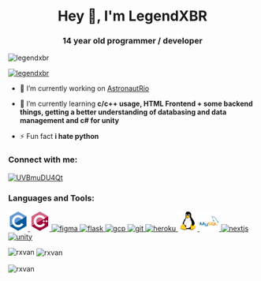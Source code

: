 <h1 align="center">Hey 👋, I'm LegendXBR</h1>
<h3 align="center">14 year old programmer / developer</h3>

<p align="left"> <img src="https://komarev.com/ghpvc/?username=legendxbr&label=Profile%20views&color=0e75b6&style=flat" alt="legendxbr" /> </p>

<p align="left"> <a href="https://github.com/ryo-ma/github-profile-trophy"><img src="https://github-profile-trophy.vercel.app/?username=legendxbr" alt="legendxbr" /></a> </p>

- 🔭 I’m currently working on [AstronautRio](http://rxvan.wtf)

- 🌱 I’m currently learning **c/c++ usage, HTML Frontend + some backend things, getting a better understanding of databasing and data management and c# for unity**

- ⚡ Fun fact **i hate python**

<h3 align="left">Connect with me:</h3>
<p align="left">
<a href="https://discord.gg/UVBmuDU4Qt" target="blank"><img align="center" src="https://raw.githubusercontent.com/rahuldkjain/github-profile-readme-generator/master/src/images/icons/Social/discord.svg" alt="UVBmuDU4Qt" height="30" width="40" /></a>
</p>

<h3 align="left">Languages and Tools:</h3>
<a href="https://www.cprogramming.com/" target="_blank"> <img src="https://raw.githubusercontent.com/devicons/devicon/master/icons/c/c-original.svg" alt="c" width="40" height="40"/> </a> <a href="https://www.w3schools.com/cpp/" target="_blank"> <img src="https://raw.githubusercontent.com/devicons/devicon/master/icons/cplusplus/cplusplus-original.svg" alt="cplusplus" width="40" height="40"/> </a> <a href="https://www.figma.com/" target="_blank"> <img src="https://www.vectorlogo.zone/logos/figma/figma-icon.svg" alt="figma" width="40" height="40"/> </a> <a href="https://flask.palletsprojects.com/" target="_blank"> <img src="https://www.vectorlogo.zone/logos/pocoo_flask/pocoo_flask-icon.svg" alt="flask" width="40" height="40"/> </a> <a href="https://cloud.google.com" target="_blank"> <img src="https://www.vectorlogo.zone/logos/google_cloud/google_cloud-icon.svg" alt="gcp" width="40" height="40"/> </a> <a href="https://git-scm.com/" target="_blank"> <img src="https://www.vectorlogo.zone/logos/git-scm/git-scm-icon.svg" alt="git" width="40" height="40"/> </a> <a href="https://heroku.com" target="_blank"> <img src="https://www.vectorlogo.zone/logos/heroku/heroku-icon.svg" alt="heroku" width="40" height="40"/> </a> <a href="https://www.linux.org/" target="_blank"> <img src="https://raw.githubusercontent.com/devicons/devicon/master/icons/linux/linux-original.svg" alt="linux" width="40" height="40"/> </a> <a href="https://www.mysql.com/" target="_blank"> <img src="https://raw.githubusercontent.com/devicons/devicon/master/icons/mysql/mysql-original-wordmark.svg" alt="mysql" width="40" height="40"/> </a> <a href="https://nextjs.org/" target="_blank"> <img src="https://cdn.worldvectorlogo.com/logos/nextjs-3.svg" alt="nextjs" width="40" height="40"/> </a> <a href="https://unity.com/" target="_blank"> <img src="https://www.vectorlogo.zone/logos/unity3d/unity3d-icon.svg" alt="unity" width="40" height="40"/> </a> </p>

<p><img align="left" src="https://github-readme-stats.vercel.app/api/top-langs?username=rxvan&show_icons=true&locale=en&layout=compact" alt="rxvan" /></p>

<p>&nbsp;<img align="center" src="https://github-readme-stats.vercel.app/api?username=rxvan&show_icons=true&locale=en" alt="rxvan" /></p>

<p><img align="center" src="https://github-readme-streak-stats.herokuapp.com/?user=rxvan&" alt="rxvan" /></p>
